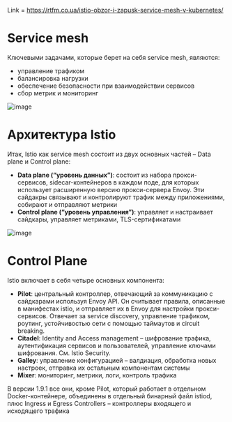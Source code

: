 Link = https://rtfm.co.ua/istio-obzor-i-zapusk-service-mesh-v-kubernetes/


# Service mesh

Ключевыми задачами, которые берет на себя service mesh, являются:

- управление трафиком
- балансировка нагрузки
- обеспечение безопасности при взаимодействии сервисов
- сбор метрик и мониторинг

![image](https://user-images.githubusercontent.com/79608549/154493607-b0aeb27d-9131-4cff-8df3-f811bc3db642.png)


# Архитектура Istio

Итак, Istio как service mesh состоит из двух основных частей – Data plane и Control plane:

- **Data plane (“уровень данных”)**: состоит из набора прокси-сервисов, sidecar-контейнеров в каждом поде, для которых использует расширенную версию прокси-сервера Envoy. Эти сайдакры связывают и контролируют трафик между приложениями, собирают и отправляют метрики
- **Control plane (“уровень управления”)**: управляет и настраивает сайдкары, управляет метриками, TLS-сертификатами

![image](https://user-images.githubusercontent.com/79608549/154493868-159554a5-36b3-4ed0-bee6-40aafa8df07e.png)


# Control Plane

Istio включает в себя четыре основных компонента:

- **Pilot**: центральный контроллер, отвечающий за коммуникацию с сайдкарами используя Envoy API. Он считывает правила, описанные в манифестах istio, и отправляет их в Envoy для настройки прокси-сервисов. Отвечает за service discovery, управление трафиком, роутинг, устойчивостью сети с помощью таймаутов и circuit breaking.
- **Citadel**: Identity and Access management – шифрование трафика, аутентификация сервисов и пользователей, управление ключами шифрования. См. Istio Security.
- **Galley**: управление конфигурацией – валдиация, обработка новых настроек, отправка их остальным компонентам системы
- **Mixer**: мониторинг, метрики, логи, контроль трафика

В версии 1.9.1 все они, кроме Pilot, который работает в отдельном Docker-контейнере, объединены в отдельный бинарный файл istiod, плюс Ingress и Egress Controllers – контроллеры входящего и исходящего трафика
